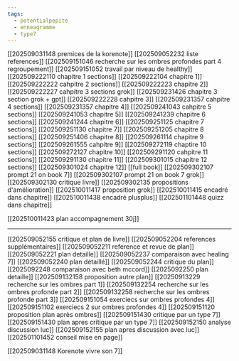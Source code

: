 ```yaml
---
tags:
  - potentialpepite
  - enneagramme
  - type7
---
```

[[202509031148 premices de la korenote]]
[[202509052232 liste references]]
[[202509151046 recherche sur les ombres profondes part 4 regroupement]]
[[202509151052 travail par niveau de healthy]]
[[202509222110 chapitre 1 sections]]
[[202509222104 chapitre 1]]
[[202509222222 cahpitre 2 sections]]
[[202509222223 chapitre 2]]
[[202509222227 cahpitre 3 sections grok]]
[[202509231426 chapitre 3 section grok + gpt]]
[[202509222228 cahpitre 3]]
[[202509231357 cahpitre 4 sections]]
[[202509231357 chapitre 4]]
[[202509241043 cahpitre 5 sections]]
[[202509241053 chapitre 5]]
[[202509241239 chapitre 6 sections]]
[[202509241244 chapitre 6]]
[[202509251125 chapitre 7 sections]]
[[202509251130 chapitre 7]]
[[202509251205 chapitre 8 sections]]
[[202509251406 chapitre 8]]
[[202509261114 chapitre 9 sections]]
[[202509261555 cahpitre 9]]
[[202509272119 chaptire 10 sections]]
[[202509272127 chapitre 10]]
[[202509291120  cahpitre 11 sections]]
[[202509291130 chapitre 11]]
[[202509301015 chapitre 12 sections]]
[[202509301024 chapitre 12]]
[[full book]]
[[202509302107 prompt 21 on book 7]]
[[202509302107 prompt 21 on book 7 grok]]
[[202509302130 critique livre]]
[[202509302135 propositions d'amélioration]]
[[202510011417 proposition grok]]
[[202510011415 encadré dans chapitre]]
[[202510011438 encadré plusplus]]
[[202501101448 quizz dans chapitre]]


[[202510011423 plan accompagnement 30j]]




---

[[202509052155 critique et plan de livre]]
[[202509052204 references supplémentaires]]
[[202509052211 reference et revue de plan]]
[[202509052221 plan detaille]]
[[202509052237 comparaison avec healing 7]]
[[202509052240 plan détaillé]]
[[202509052244 critique du plan]]
[[2025092248 comparaison avec beth mccord]]
[[2025092250 plan detaille]]
[[202509132158 proposition autre plan]]
[[20250913229 recherche sur les ombres part 1]]
[[202509132254 recherche sur les ombres profonde part 2]]
[[202509132258 recherche sur les ombres profonde part 3]]
[[202509151054 exerciecs sur ombres profondes 4]]
[[202509151102 exerciecs 2 sur ombres profondes 4]]
[[202509151120 proposition plan après ombres]]
[[202509151430 critique par un type 7]]
[[202509151430 plan apres critique par un type 7]]
[[202509152150 analyse discussion luc]]
[[202509152155 plan apres discussion avec luc]]
[[202501101452 conseil mise en page]]










[[202509031148 Korenote vivre son 7]]


